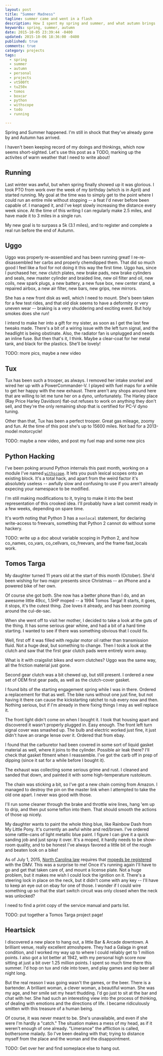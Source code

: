 ```yaml
---
layout: post
title: "Summer Madness"
tagline: summer came and went in a flash
description: How I spent my spring and summer, and what autumn brings
keywords: spring, summer, autumn
date: 2015-10-05 23:39:44 -0400
updated: 2015-10-06 18:36:00 -0400
published: true
comments: true
category: projects
tags:
  - spring
  - summer
  - autumn
  - personal
  - projects
  - vt500ft
  - tu250x
  - tomos
  - boxcar
  - python
  - withscope
  - todo
  - running

---
```


Spring and Summer happened. I'm still in shock that they've already
gone by and Autumn has arrived.

I haven't been keeping record of my doings and thinkings, which now
seems short-sighted. Let's use this post as a TODO, marking up the
activites of warm weather that I need to write about!

<!-- more -->

## Running

Last winter was awful, but when spring finally showed up it was
glorious. I took PTO from work over the week of my birthday (which is
in April) and started running. My goal at the time was to simply get
to the point where I could run an entire mile without stopping -- a
feat I'd never before been capable of. I managed it, and I've kept
slowly increasing the distance every week since. At the time of this
writing I can regularly make 2.5 miles, and have made it to 3 miles in
a single run.

My new goal is to surpass a 5k (3.1 miles), and to register and
complete a real run before the end of Autumn.


## Uggo

Uggo was properly re-assembled and has been running great! I
re-re-disassembled her carbs and properly chemdipped them. That did so
much good I feel like a fool for not doing it this way the first
time. Uggo has, since I purchased her, new clutch plates, new brake
pads, new brake cylinders and seals, new master cylinder and braided
line, new oil filter and oil, new coils, new spark plugs, a new
battery, a new fuse box, new center stand, a repaired airbox, a new
air filter, new bars, new grips, new mirrors.

She has a new front disk as well, which I need to mount. She's been
taken for a few test rides, and that old disk seems to have a
deformity or very uneven wear -- braking is a very shuddering and
exciting event. But holy smokes does she run!

I intend to make her into a gift for my sister, as soon as I get the
last few tweaks made. There's a bit of a wiring issue with the left
turn signal, and the headlight is being obstinate. Also, the radiator
fan is unplugged and needs an inline fuse. But then that's it, I
think. Maybe a clear-coat for her metal tank, and black for the
plastics. She'll be lovely!

TODO: more pics, maybe a new video


## Tux

Tux has been such a trooper, as always. I removed her intake snorkel
and wired her up with a PowerCommander-V. I played with fuel maps for
a while to get her happy with the new exhaust. There aren't any shops
around here that are willing to let me tune her on a dyno,
unfortunately. The Harley place (Ray Price Harley Davidson) flat-out
refuses to work on anything they don't sell, and they're the only
remaining shop that is certified for PC-V dyno tuning.

Other than that, Tux has been a perfect trooper. Great gas mileage,
zoomy and fun. At the time of this post she's up to 15600 miles. Not
bad for a 2013-model motorcycle!

TODO: maybe a new video, and post my fuel map and some new pics


## Python Hacking

I've been poking around Python internals this past month, working on a
module I've named [`withscope`][withscope]. It lets you push lexical
scopes onto an existing block. It's a total hack, and apart from the
weird factor it's absolutely useless -- awfully slow and confusing to
use if you aren't already expecing your namespace to be modified.

[withscope]: https://github.com/obriencj/python-withscope/

I'm still making modifications to it, trying to make it into the best
representation of this crooked idea. I'll probably have a last commit
ready in a few weeks, depending on spare time.

It's worth noting that Python 3 has a `nonlocal` statement, for
declaring write-access to freevars, something that Python 2 cannot
do without some hackery.

TODO: write up a doc about variable scoping in Python 2, and how
co\_names, co\_vars, co\_cellvars, co\_freevars, and the frame
fast_locals work.


## Tomos Targa

My daughter turned 11 years old at the start of this month
(October). She'd been wishing for two major presents since Christmas
-- an iPhone and a powered bike of her own.

Of course she got both. She now has a better phone than I do, and an
awesome little 49cc, 1.5HP moped -- a 1994 Tomos Targa! It starts, it
goes, it stops, it's the cutest thing. Zoe loves it already, and has
been zooming around the cul-de-sac.

When she went off to visit her mother, I decided to take a look at the
guts of the thing. It has some serious gear whine, and had a bit of a
hard time starting. I wanted to see if there was something obvious
that I could fix.

Well, first off it was filled with regular motor oil rather than
transmission fluid. Not a huge deal, but something to change. Then
I took a look at the clutch and saw that the first gear clutch pads
were entirely worn away.

What is it with craigslist bikes and worn clutches? Uggo was the same
way, all the friction material just gone.

Second gear clutch was a bit chewed up, but still present. I ordered a
new set of OEM first gear pads, as well as the clutch-cover gasket.

I found bits of the starting engagement spring while I was in
there. Ordered a replacement for that as well. The bike runs without
one just fine, but not having it there can cause the kickstarting
ratchet to rub every now and then. Nothing serious, but if I'm already
in there fixing things I may as well replace it.

The front light didn't come on when I bought it. I took that housing
apart and discovered it wasn't properly plugged in. Easy enough. The
front left turn signal cover was smashed up. The bulb and electric
worked just fine, it just didn't have an orange lense over it. Ordered
that from ebay.

I found that the carburetor had been covered in some sort of liquid
gasket material as well, where it joins to the cylinder. Possible air
leak there? I'll check that gasket fitment when I reassemble. I've got
the carb off in prep of dipping (since it sat for a while before I
bought it).

The exhaust was collecting some serious grime and rust. I cleaned and
sanded that down, and painted it with some high-temperature rustoleum.

The chain was sticking a bit, so I've got a new chain coming from
Amazon. I managed to destroy the pin on the master link when I
attempted to take the old one apart. I never was good with those.

I'll run some cleaner through the brake and throttle wire lines, hang
'em up to drip, and then put some teflon into them. That should smooth
the actions of those up nicely.

My daughter wants to paint the whole thing blue, like Rainbow Dash
from My Little Pony. It's currently an awful white and red/brown. I've
ordered some rattle-cans of light metallic blue paint. I figure I can
give it a quick sanding job and just spray it over. It's a moped, it
hardly needs to be show-room quality, and to be honest I've always
favored a little bit of the rough and beaten look on a bike!

As of July 1, 2015, [North Carolina law][moped-law] requires that
[mopeds be registered][moped-faq] with the DMV. This was a surprise to
me! Once it's running again I'll have to go and get that taken care
of, and mount a license plate. Not a huge problem, but it makes me
wish I could lock the ignition on it. There's a steering lock in place
on the neck, but it didn't come with any key -- I'll have to keep an
eye out on ebay for one of those. I wonder if I could wire something
up so that the start switch circuit was only closed when the neck was
unlocked?

[moped-law]: http://www.ncleg.net/Sessions/2013/Bills/House/PDF/H1145v8.pdf
[moped-faq]: http://www.ncdot.gov/dmv/vehicle/title/vehicles/mopedfaq.html

I need to find a print copy of the service manual and parts list.

TODO: put together a Tomos Targa project page!


## Heartsick

I discovered a new place to hang out, a little Bar & Arcade
downtown. A brilliant venue, really excellent atmoshpere. They had a
Galaga in great condition, and I worked my way up to where I could
reliably get to 1 million points. I also got a lot better at 1942,
with my personal high score now sitting at just a bit over 1.25
million points. I spent so much time there this summer. I'd hop on tux
and ride into town, and play games and sip beer all night long.

But the real reason I was going wasn't the games, or the beer. There
is a bartender.  A brilliant woman, a clever woman, a beautiful
woman. She was my age, and her smile set my heart thudding. I'd go
just to sit at the bar and chat with her. She had such an interesting
view into the process of thinking, of dealing with emotions and the
directions of life. I became ridiculously smitten with this treasure
of a human being.

Of course, it was never meant to be. She's unavailable, and even if
she were I'm hardly a "catch." The situation makes a mess of my head,
as if it weren't enough of one already. "Limerance" the affliction is
called, bothersome malady. So I've been dealing with that; trying to
distance myself from the place and the woman and the disappointment.

TODO: Get over her and find someplace else to hang out.
